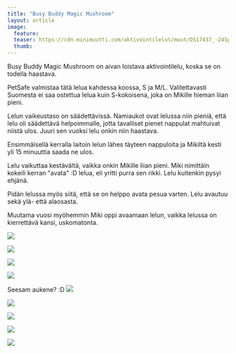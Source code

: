 ```yaml
---
title: "Busy Buddy Magic Mushroom"
layout: article
image:
  feature:
  teaser: https://cdn.minimuutti.com/aktivointilelut/muut/DS17437_-245px.jpg
  thumb:
---
```


Busy Buddy Magic Mushroom on aivan loistava aktivointilelu, koska se on todella haastava.

PetSafe valmistaa tätä lelua kahdessa koossa, S ja M/L. Valitettavasti Suomesta ei saa ostettua lelua kuin S-kokoisena, joka on Mikille hieman liian pieni.

Lelun vaikeustaso on säädettävissä. Namiaukot ovat lelussa niin pieniä, että lelu oli säädettävä helpoimmalle, jotta tavalliset pienet nappulat mahtuivat niistä ulos. Juuri sen vuoksi lelu onkin niin haastava.

Ensimmäisellä kerralla laitoin lelun lähes täyteen nappuloita ja Mikiltä kesti yli 15 minuuttia saada ne ulos.

Lelu vaikuttaa kestävältä, vaikka onkin Mikille liian pieni. Miki nimittäin kokeili kerran "avata" :D lelua, eli yritti purra sen rikki. Lelu kuitenkin pysyi ehjänä.

Pidän lelussa myös siitä, että se on helppo avata pesua varten. Lelu avautuu sekä ylä- että alaosasta.

Muutama vuosi myöhemmin Miki oppi avaamaan lelun, vaikka lelussa on kierrettävä kansi, uskomatonta.

![](https://cdn.minimuutti.com/aktivointilelut/muut/DS16936-800px.jpg)

![](https://cdn.minimuutti.com/aktivointilelut/muut/DS17017-800px.jpg)

![](https://cdn.minimuutti.com/aktivointilelut/muut/DS16993-800px.jpg)

![](https://cdn.minimuutti.com/aktivointilelut/muut/DS17227-800px.jpg)

Seesam aukene? :D
![](https://cdn.minimuutti.com/aktivointilelut/muut/DS17266-800px.jpg)

![](https://cdn.minimuutti.com/aktivointilelut/muut/DS17276-800px.jpg)

![](https://cdn.minimuutti.com/aktivointilelut/muut/DS17299-800px.jpg)

![](https://cdn.minimuutti.com/aktivointilelut/muut/DS17329-800px.jpg)

![](https://cdn.minimuutti.com/aktivointilelut/muut/DS17437-800px.jpg)
